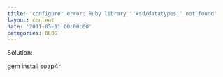 ```yaml
---
title: 'configure: error: Ruby library ''xsd/datatypes'' not found'
layout: content
date: '2011-05-11 00:00:00'
categories: BLOG
---
```


Solution:

gem install soap4r